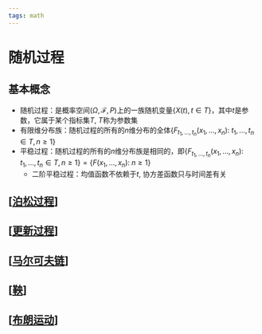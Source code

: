```yaml
---
tags: math
---
```

# 随机过程

## 基本概念

- 随机过程：是概率空间$(\Omega, {\mathscr F}, P)$上的一族随机变量$\{X(t), t \in T\}$，其中$t$是参数，它属于某个指标集$T$, $T$称为参数集
- 有限维分布族：随机过程的所有的$n$维分布的全体$\{ F_{t_1, \dots, t_n}(x_1, \dots, x_n):\; t_1, \dots, t_n \in T, n \geq 1 \}$
- 平稳过程：随机过程的所有的$n$维分布族是相同的，即$\{ F_{t_1, \dots, t_n}(x_1, \dots, x_n):\; t_1, \dots, t_n \in T, n \geq 1 \} = \{ F(x_1, \dots, x_n):\; n \geq 1 \}$
  - 二阶平稳过程：均值函数不依赖于$t$, 协方差函数只与时间差有关

## [[泊松过程]]

## [[更新过程]]

## [[马尔可夫链]]

## [[鞅]]

## [[布朗运动]]

[//begin]: # "Autogenerated link references for markdown compatibility"
[泊松过程]: 随机过程/泊松过程.md "泊松过程"
[更新过程]: 随机过程/更新过程.md "更新过程"
[马尔可夫链]: 随机过程/马尔可夫链.md "马尔可夫链"
[鞅]: 随机过程/鞅.md "鞅"
[布朗运动]: 随机过程/布朗运动.md "布朗运动"
[//end]: # "Autogenerated link references"
